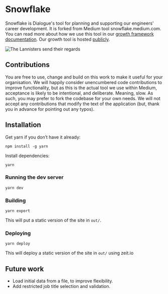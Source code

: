 # Snowflake

Snowflake is Dialogue's tool for planning and supporting our engineers' career development. It is forked from Medium tool snowflake.medium.com. You can read more
about how we use this tool in our [growth framework documentation](https://medium.com/s/engineering-growth-framework).
Our growth tool is hosted [publicly](https://snowflake.medium.com).

![The Lannisters send their regards](https://i.imgur.com/e9DYLBr.png)

## Contributions

You are free to use, change and build on this work to make it useful for your organisation. We will happily consider
unencumbered code contributions to improve functionality, but as this is the actual tool we use within Medium, acceptance is likely to be intentional, and deliberate. Meaning, slow. As such, you may prefer to fork the codebase for your own needs. We will not accept any contributions that modify the text of the application (but, thank you in advance for pointing out any typos).

## Installation

Get yarn if you don’t have it already:

`npm install -g yarn`

Install dependencies:

`yarn`

### Running the dev server

`yarn dev`

### Building

`yarn export`

This will put a static version of the site in `out/`.

### Deploying

`yarn deploy`

This will deploy a static version of the site in `out/` using zeit.io 



## Future work

* Load initial data from a file, to improve flexibility.
* Add restricted job title selection and validation.
